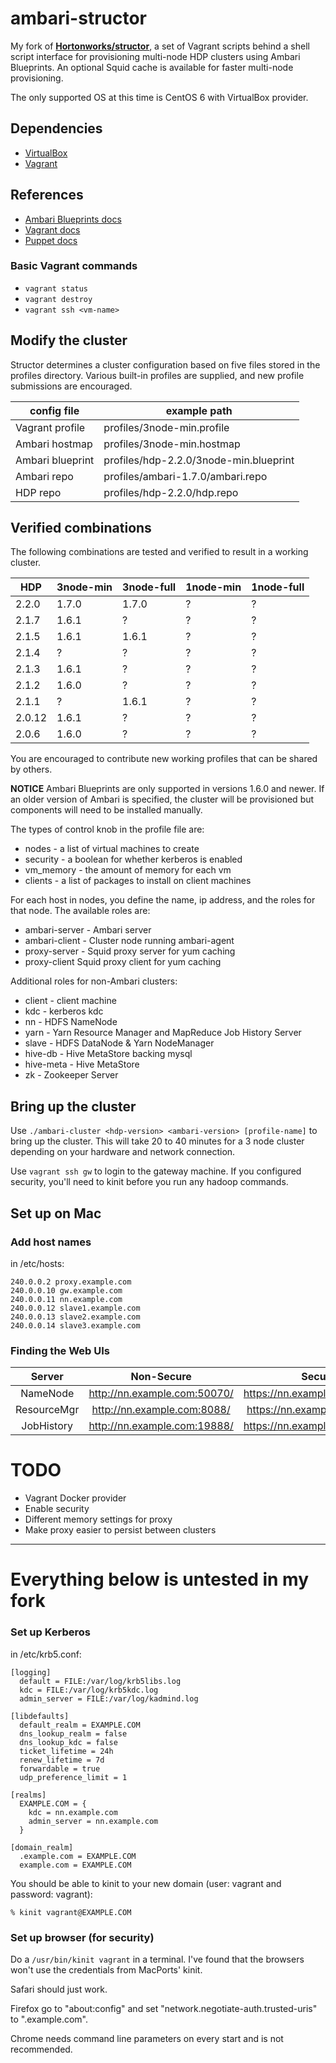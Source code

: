 ambari-structor
===========
My fork of **[Hortonworks/structor](https://github.com/hortonworks/structor)**, a set of Vagrant scripts behind a shell script interface for provisioning multi-node HDP clusters using Ambari Blueprints. An optional Squid cache is available for faster multi-node provisioning.

The only supported OS at this time is CentOS 6 with VirtualBox provider.

## Dependencies
* [VirtualBox](https://www.virtualbox.org/wiki/Downloads)
* [Vagrant](https://docs.vagrantup.com/v2/installation/)

## References
* [Ambari Blueprints docs](https://cwiki.apache.org/confluence/display/AMBARI/Blueprints)
* [Vagrant docs](https://docs.vagrantup.com/v2/)
* [Puppet docs](https://docs.puppetlabs.com/puppet/)

### Basic Vagrant commands
* `vagrant status`
* `vagrant destroy`
* `vagrant ssh <vm-name>`

## Modify the cluster
Structor determines a cluster configuration based on five 
files stored in the profiles directory. Various built-in 
profiles are supplied, and new profile submissions are 
encouraged. 

| config file | example path |
|---|---|
| Vagrant profile | profiles/3node-min.profile |
| Ambari hostmap | profiles/3node-min.hostmap |
| Ambari blueprint | profiles/hdp-2.2.0/3node-min.blueprint |
| Ambari repo | profiles/ambari-1.7.0/ambari.repo |
| HDP repo | profiles/hdp-2.2.0/hdp.repo |

## Verified combinations
The following combinations are tested and verified to result in a working cluster.

| HDP | 3node-min | 3node-full | 1node-min | 1node-full |
|---|---|---|---|---|
| 2.2.0 | 1.7.0 | 1.7.0 | ? | ? |
| 2.1.7 | 1.6.1 | ? | ? | ? |
| 2.1.5 | 1.6.1 | 1.6.1 | ? | ? |
| 2.1.4 | ? | ? | ? | ? |
| 2.1.3 | 1.6.1 | ? | ? | ? |
| 2.1.2 | 1.6.0 | ? | ? | ? |
| 2.1.1 | ? | 1.6.1 | ? | ? |
| 2.0.12 | 1.6.1 | ? | ? | ? |
| 2.0.6 | 1.6.0 | ? | ? | ? |

You are encouraged to contribute new working profiles that can be
shared by others.

**NOTICE** Ambari Blueprints are only supported in versions 1.6.0 and newer. If an older version of Ambari is specified, the cluster will be provisioned but components will need to be installed manually.

The types of control knob in the profile file are:
* nodes - a list of virtual machines to create
* security - a boolean for whether kerberos is enabled
* vm_memory - the amount of memory for each vm
* clients - a list of packages to install on client machines

For each host in nodes, you define the name, ip address, and the roles for
that node. The available roles are:

* ambari-server - Ambari server
* ambari-client - Cluster node running ambari-agent
* proxy-server - Squid proxy server for yum caching
* proxy-client Squid proxy client for yum caching

Additional roles for non-Ambari clusters:
* client - client machine
* kdc - kerberos kdc
* nn - HDFS NameNode
* yarn - Yarn Resource Manager and MapReduce Job History Server
* slave - HDFS DataNode & Yarn NodeManager
* hive-db - Hive MetaStore backing mysql
* hive-meta - Hive MetaStore
* zk - Zookeeper Server

## Bring up the cluster

Use `./ambari-cluster <hdp-version> <ambari-version> [profile-name]` to bring up the cluster. This will take 20 to 40 minutes for
a 3 node cluster depending on your hardware and network connection.

Use `vagrant ssh gw` to login to the gateway machine. If you configured
security, you'll need to kinit before you run any hadoop commands.

## Set up on Mac

### Add host names

in /etc/hosts:
```
240.0.0.2 proxy.example.com
240.0.0.10 gw.example.com
240.0.0.11 nn.example.com
240.0.0.12 slave1.example.com
240.0.0.13 slave2.example.com
240.0.0.14 slave3.example.com
```

### Finding the Web UIs

| Server      | Non-Secure                   | Secure                        |
|:-----------:|:----------------------------:|:-----------------------------:|
| NameNode    | http://nn.example.com:50070/ | https://nn.example.com:50470/ |
| ResourceMgr | http://nn.example.com:8088/  | https://nn.example.com:8090/  |
| JobHistory  | http://nn.example.com:19888/ | https://nn.example.com:19890/ |

# TODO
- Vagrant Docker provider
- Enable security
- Different memory settings for proxy
- Make proxy easier to persist between clusters

----
# Everything below is untested in my fork

### Set up Kerberos

in /etc/krb5.conf:
```
[logging]
  default = FILE:/var/log/krb5libs.log
  kdc = FILE:/var/log/krb5kdc.log
  admin_server = FILE:/var/log/kadmind.log

[libdefaults]
  default_realm = EXAMPLE.COM
  dns_lookup_realm = false
  dns_lookup_kdc = false
  ticket_lifetime = 24h
  renew_lifetime = 7d
  forwardable = true
  udp_preference_limit = 1

[realms]
  EXAMPLE.COM = {
    kdc = nn.example.com
    admin_server = nn.example.com
  }

[domain_realm]
  .example.com = EXAMPLE.COM
  example.com = EXAMPLE.COM
```

You should be able to kinit to your new domain (user: vagrant and
password: vagrant):

```
% kinit vagrant@EXAMPLE.COM
```

### Set up browser (for security)

Do a `/usr/bin/kinit vagrant` in a terminal. I've found that the browsers
won't use the credentials from MacPorts' kinit.

Safari should just work.

Firefox go to "about:config" and set "network.negotiate-auth.trusted-uris" to
".example.com".

Chrome needs command line parameters on every start and is not recommended.
